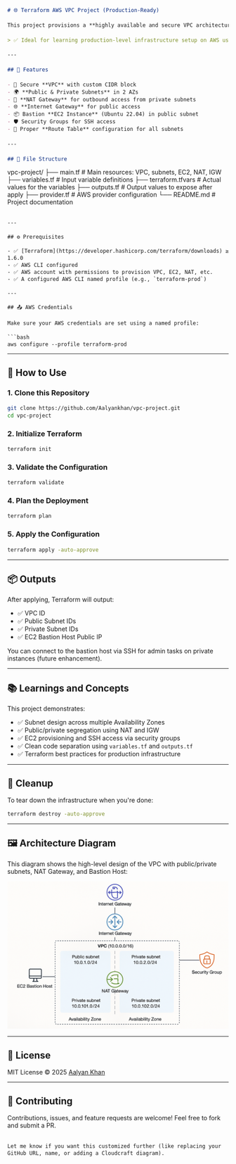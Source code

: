 ```markdown
# 🌐 Terraform AWS VPC Project (Production-Ready)

This project provisions a **highly available and secure VPC architecture** using Terraform. It includes **public and private subnets across 2 Availability Zones**, a **NAT Gateway**, a **bastion EC2 instance**, and all necessary route tables and gateways.

> ✅ Ideal for learning production-level infrastructure setup on AWS using Terraform.

---

## 🚀 Features

- 🔐 Secure **VPC** with custom CIDR block
- 🌍 **Public & Private Subnets** in 2 AZs
- 🔄 **NAT Gateway** for outbound access from private subnets
- 🌐 **Internet Gateway** for public access
- 📦 Bastion **EC2 Instance** (Ubuntu 22.04) in public subnet
- 🛡️ Security Groups for SSH access
- 🧭 Proper **Route Table** configuration for all subnets

---

## 🧾 File Structure

```

vpc-project/
├── main.tf             # Main resources: VPC, subnets, EC2, NAT, IGW
├── variables.tf        # Input variable definitions
├── terraform.tfvars    # Actual values for the variables
├── outputs.tf          # Output values to expose after apply
├── provider.tf         # AWS provider configuration
└── README.md           # Project documentation

````

---

## ⚙️ Prerequisites

- ✅ [Terraform](https://developer.hashicorp.com/terraform/downloads) ≥ 1.6.0
- ✅ AWS CLI configured
- ✅ AWS account with permissions to provision VPC, EC2, NAT, etc.
- ✅ A configured AWS CLI named profile (e.g., `terraform-prod`)

---

## 📤 AWS Credentials

Make sure your AWS credentials are set using a named profile:

```bash
aws configure --profile terraform-prod
````

---

## 🚀 How to Use

### 1. Clone this Repository

```bash
git clone https://github.com/Aalyankhan/vpc-project.git
cd vpc-project
```

### 2. Initialize Terraform

```bash
terraform init
```

### 3. Validate the Configuration

```bash
terraform validate
```

### 4. Plan the Deployment

```bash
terraform plan
```

### 5. Apply the Configuration

```bash
terraform apply -auto-approve
```

---

## 📦 Outputs

After applying, Terraform will output:

* ✅ VPC ID
* ✅ Public Subnet IDs
* ✅ Private Subnet IDs
* ✅ EC2 Bastion Host Public IP

You can connect to the bastion host via SSH for admin tasks on private instances (future enhancement).

---

## 📚 Learnings and Concepts

This project demonstrates:

* ✅ Subnet design across multiple Availability Zones
* ✅ Public/private segregation using NAT and IGW
* ✅ EC2 provisioning and SSH access via security groups
* ✅ Clean code separation using `variables.tf` and `outputs.tf`
* ✅ Terraform best practices for production infrastructure

---

## 🧼 Cleanup

To tear down the infrastructure when you're done:

```bash
terraform destroy -auto-approve
```

---

## 🖼️ Architecture Diagram

This diagram shows the high-level design of the VPC with public/private subnets, NAT Gateway, and Bastion Host:

![AWS VPC Architecture](./vpc-project/aws-vpc-architecture.png)

---
## 🪪 License

MIT License © 2025 [Aalyan Khan](https://github.com/Aalyankhan)

---

## 🤝 Contributing

Contributions, issues, and feature requests are welcome! Feel free to fork and submit a PR.

```

Let me know if you want this customized further (like replacing your GitHub URL, name, or adding a Cloudcraft diagram).
```

